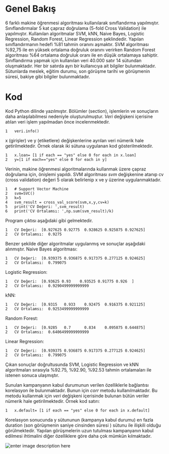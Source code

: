 ﻿# Genel Bakış

6 farklı makine öğrenmesi algoritması kullanılarak sınıflandırma yapılmıştır. Sınıflandırmalar 5 kat çapraz doğrulama (5-fold Cross Validation) ile yapılmıştır. Kullanılan algoritmalar SVM, kNN, Naive Bayes, Logistic Regression, Random Forest, Linear Regression şeklindedir. Yapılan sınıflandırmanın hedefi %81 tahmin oranını aşmaktır. SVM algoritması %92,75 ile en yüksek ortalama doğruluk oranını verirken Random Forest algoritması %64 ortalama doğruluk oranı ile en düşük ortalamaya sahiptir. 
Sınıflandırma yapmak için kullanılan veri 40.000 satır 14 sütundan oluşmaktadır. Her bir satırda ayrı bir kullanıcıya ait bilgiler bulunmaktadır. Sütunlarda meslek, eğitim durumu, son görüşme tarihi ve görüşmenin süresi, bakiye gibi bilgiler bulunmaktadır. 

# Kod

Kod Python dilinde yazılmıştır. Bölümler (section), işlemlerin ve sonuçların daha anlaşılabilmesi nedeniyle oluşturulmuştur. *Veri* değişkeni içerisine atılan veri işlem yapılmadan önce incelenmektedir. 

    1	veri.info()

x (girişler) ve y (etiketlere) değişkenlerine ayrılan veri nümerik hale getirilmektedir. Örnek olarak iki sütuna uygulanan kod gösterilmektedir.

    1	x.loan= [1 if each == "yes" else 0 for each in x.loan]
    2	y=[1 if each=="yes" else 0 for each in y]

Verinin, makine öğrenmesi algoritmalarında kullanmak üzere çapraz doğrulama için, önişlemi yapıldı. SVM algoritması *svm* değişkenine atanıp cv (cross validation) değeri 5 olarak belirlenip x ve y üzerine uygulanmaktadır. 

    1	# Support Vector Machine
    2	svm=SVC()
    3	k=5
    4	svm_result = cross_val_score(svm,x,y,cv=k)
    5	print('CV Değeri: ',svm_result)
    6	print('CV Ortalamsı: ',np.sum(svm_result)/k)

Program çıktısı aşağıdaki gibi gelmektedir.

    1	CV Değeri:  [0.927625 0.92775  0.928625 0.925875 0.927625]
    2	CV Ortalamsı:  0.9275

Benzer şekilde diğer algoritmalar uygulanmış ve sonuçlar aşağıdaki alınmıştır. Naive Bayes algoritması:

    1	CV Değeri:  [0.939375 0.936875 0.917375 0.277125 0.924625]
    2	CV Ortalamsı:  0.799075

Logistic Regression:

    1	CV Değeri:  [0.93625 0.93    0.93525 0.91775 0.926  ]
    2	CV Ortalamsı:  0.9290499999999999
 
 kNN:

    1	CV Değeri:  [0.9315   0.933    0.92475  0.916375 0.921125]
    2	CV Ortalamsı:  0.9253499999999999

Random Forest:

    1	CV Değeri:  [0.9285   0.7      0.834    0.095875 0.644875]
    2	CV Ortalamsı:  0.6406499999999999

Linear Regression:

    1	CV Değeri:  [0.939375 0.936875 0.917375 0.277125 0.924625]
    2	CV Ortalamsı:  0.799075

Çıkan sonuçlar doğrultusunda SVM, Logistic Regression ve kNN algoritmaları sırasıyla %92.75, %92.90, %92.53 tahmin ortalamaları ile istenen sonuca ulaşmıştır. 

Sunulan kampanyanın kabul durumunun verilen özelliklerle bağlantısı korelasyon ile bulunmaktadır. Bunun için *corr* metodu kullanılmaktadır. Bu metodu kullanmak için *veri* değişkeni içerisinde bulunan bütün veriler nümerik hale getirilmektedir. Örnek kod satırı:

    1	x.default= [1 if each == "yes" else 0 for each in x.default]

Korelasyon sonucunda y sütununun (kampanya kabul durumu) en fazla duration (son görüşmenin saniye cinsinden süresi ) sütunu ile ilişkili olduğu görülmektedir. Yapılan görüşmelerin uzun tutulması kampanyanın kabul edilmesi ihtimalini diğer özelliklere göre daha çok mümkün kılmaktadır.

![enter image description here](https://i.hizliresim.com/fyJcHO.png)
